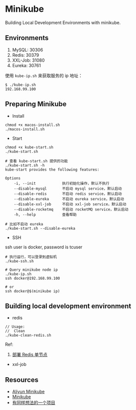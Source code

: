 # Minikube

Building Local Development Environments with minikube.

## Environments

1. MySQL: 30306
2. Redis: 30379
3. XXL-Job: 31080
4. Eureka: 30761

使用 `kube-ip.sh` 来获取服务的 ip 地址：

```shell
$ ./kube-ip.sh
192.168.99.100
```

## Preparing Minikube

- Install

```shell
chmod +x macos-install.sh
./macos-install.sh
```

- Start

```shell
chmod +x kube-start.sh
./kube-start.sh

# 查看 kube-start.sh 提供的功能
./kube-start.sh -h
kube-start provides the following features: 

Options
    -i, --init            执行初始化操作，默认不执行
    --disable-mysql       不启动 mysql service，默认启动
    --disable-redis       不启动 redis service，默认启动
    --disable-eureka      不启动 eureka service，默认启动
    --disable-xxl-job     不启动 xxl-job service，默认启动
    --disable-rocketmq    不启动 rocketMQ service，默认启动
    -h, --help            查看帮助

# 比如不启动 eureka
./kube-start.sh --disable-eureka
```

- SSH

ssh user is docker, password is tcuser

```shell
# 执行运行，可以登录到虚拟机
./kube-ssh.sh

# Query minikube node ip
./kube-ip.sh
ssh docker@192.168.99.100

# or
ssh docker@$(minikube ip)
```

## Building local development environment

- redis

```
// Usage:
//  Clean
./kube-clean-redis.sh
```

Ref:

1. [部署 Redis 单节点](http://www.mydlq.club/article/76/)

- xxl-job


## Resources

- [Aliyun Minikube](https://github.com/AliyunContainerService/minikube)
- [Minikube](https://minikube.sigs.k8s.io/)
- [有同样想法的一个项目](https://github.com/foxiswho/k8s-nacos-sentinel-rocketmq-zipkin-elasticsearch-redis-mysql)

